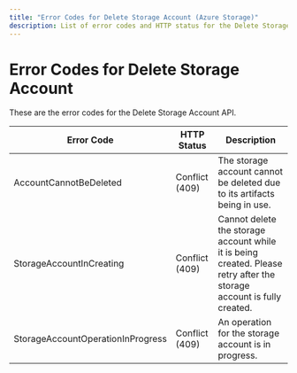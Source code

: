```yaml
---
title: "Error Codes for Delete Storage Account (Azure Storage)"
description: List of error codes and HTTP status for the Delete Storage Account operation.
---
```

# Error Codes for Delete Storage Account

These are the error codes for the Delete Storage Account API.

| Error Code                        | HTTP Status    | Description                                                                                   |
|-----------------------------------|----------------|-----------------------------------------------------------------------------------------------------------------------|
| AccountCannotBeDeleted            | Conflict (409) | The storage account cannot be deleted due to its artifacts being in use.                                              |
| StorageAccountInCreating          | Conflict (409) | Cannot delete the storage account while it is being created. Please retry after the storage account is fully created. |
| StorageAccountOperationInProgress | Conflict (409) | An operation for the storage account is in progress.                                                                  |